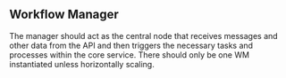 

## Workflow Manager
The manager should act as the central node that receives messages and other data from the API and then triggers the necessary tasks and processes within the core service.
There should only be one WM instantiated unless horizontally scaling.

## 